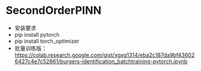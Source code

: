 # SecondOrderPINN

 - 安装要求
 - pip install pytorch
 - pip install torch_optimizer
 - 批量训练版： https://colab.research.google.com/gist/xgxg1314/eba2c187da9bf436026427c4e7c52861/burgers-identification_batchtraining-pytorch.ipynb
